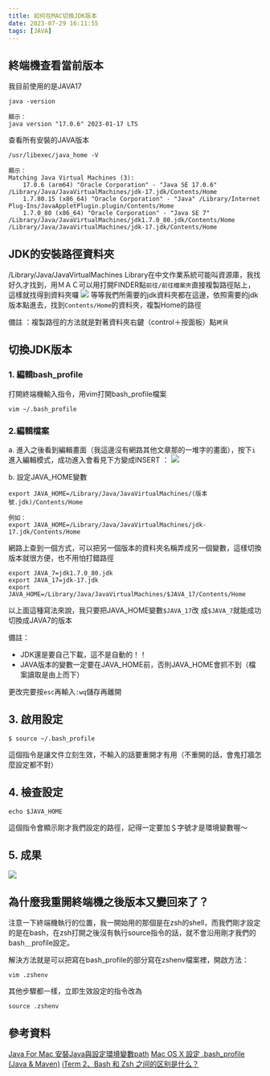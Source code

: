 ```yaml
---
title: 如何在MAC切換JDK版本
date: 2023-07-29 16:11:55
tags: [JAVA]
---
```

## 終端機查看當前版本
我目前使用的是JAVA17
```
java -version

顯示：
java version "17.0.6" 2023-01-17 LTS
```

查看所有安裝的JAVA版本
```
/usr/libexec/java_home -V

顯示：
Matching Java Virtual Machines (3):
    17.0.6 (arm64) "Oracle Corporation" - "Java SE 17.0.6" /Library/Java/JavaVirtualMachines/jdk-17.jdk/Contents/Home
    1.7.80.15 (x86_64) "Oracle Corporation" - "Java" /Library/Internet Plug-Ins/JavaAppletPlugin.plugin/Contents/Home
    1.7.0_80 (x86_64) "Oracle Corporation" - "Java SE 7" /Library/Java/JavaVirtualMachines/jdk1.7.0_80.jdk/Contents/Home
/Library/Java/JavaVirtualMachines/jdk-17.jdk/Contents/Home
```

## JDK的安裝路徑資料夾
/Library/Java/JavaVirtualMachines
Library在中文作業系統可能叫資源庫，我找好久才找到，用ＭＡＣ可以用打開FINDER點```前往/前往檔案夾```直接複製路徑貼上，這樣就找得到資料夾囉
![](https://hackmd.io/_uploads/HJgaVQfo3.png)
等等我們所需要的jdk資料夾都在這邊，依照需要的jdk版本點進去，找到```Contents/Home```的資料夾，複製Home的路徑

備註 ：複製路徑的方法就是對著資料夾右鍵（control＋按面板）點```拷貝```

## 切換JDK版本
### 1. 編輯bash_profile
打開終端機輸入指令，用vim打開bash_profile檔案
```
vim ~/.bash_profile
```

### 2.編輯檔案
a. 進入之後看到編輯畫面（我這邊沒有網路其他文章那的一堆字的畫面），按下```i```進入編輯模式，成功進入會看見下方變成INSERT ：
![](https://hackmd.io/_uploads/HkaZIVGi2.png)

b. 設定JAVA_HOME變數
```
export JAVA_HOME=/Library/Java/JavaVirtualMachines/(版本號.jdk)/Contents/Home

例如：
export JAVA_HOME=/Library/Java/JavaVirtualMachines/jdk-17.jdk/Contents/Home
```
網路上查到一個方式，可以把另一個版本的資料夾名稱弄成另一個變數，這樣切換版本就很方便，也不用怕打錯路徑
```
export JAVA_7=jdk1.7.0_80.jdk
export JAVA_17=jdk-17.jdk
export JAVA_HOME=/Library/Java/JavaVirtualMachines/$JAVA_17/Contents/Home
```
以上面這種寫法來說，我只要把JAVA_HOME變數```$JAVA_17```改
成```$JAVA_7```就能成功切換成JAVA7的版本

備註：
* JDK還是要自己下載，這不是自動的！！
* JAVA版本的變數一定要在JAVA_HOME前，否則JAVA_HOME會抓不到（檔案讀取是由上而下）

更改完要按```esc```再輸入```:wq```儲存再離開

## 3. 啟用設定
```
$ source ~/.bash_profile
```
這個指令是讓文件立刻生效，不輸入的話要重開才有用（不重開的話，會鬼打牆怎麼設定都不對）

## 4. 檢查設定
```
echo $JAVA_HOME
```
這個指令會顯示剛才我們設定的路徑，記得一定要加＄字號才是環境變數喔～

## 5. 成果
![](https://hackmd.io/_uploads/BJ8a3VGjh.png)


## 為什麼我重開終端機之後版本又變回來了？
注意一下終端機執行的位置，我一開始用的那個是在zsh的shell，而我們剛才設定的是在bash，在zsh打開之後沒有執行source指令的話，就不會沿用剛才我們的bash＿profile設定。

解決方法就是可以把寫在bash_profile的部分寫在zshenv檔案裡，開啟方法：
```
vim .zshenv
```
其他步驟都一樣，立即生效設定的指令改為
```
source .zshenv
```

## 參考資料
[Java For Mac 安裝Java與設定環境變數path](https://iyoumealice20.pixnet.net/blog/post/327171772)
[Mac OS X 設定 .bash_profile (Java & Maven)](https://hackmd.io/@spark9092/HyR_57oGY)
[iTerm 2、Bash 和 Zsh 之间的区别是什么？](https://www.zhihu.com/tardis/sogou/ans/2345481001)